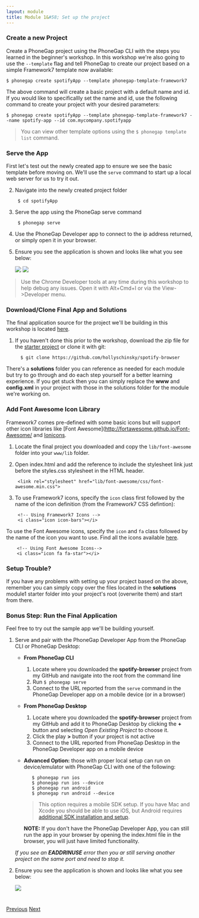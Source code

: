 ```yaml
---
layout: module
title: Module 1&#58; Set up the project
---
```


### Create a new Project
Create a PhoneGap project using the PhoneGap CLI with the steps you learned in the beginner's workshop. In this workshop we're also
going to use the `--template` flag and tell PhoneGap to create our project based on a simple Framework7 template now available: 
        
    $ phonegap create spotifyApp --template phonegap-template-framework7      

       
The above command will create a basic project with a default name and id. If you would like to specificallly set the name and id, use the following
command to create your project with your desired parameters:
          
    $ phonegap create spotifyApp --template phonegap-template-framework7 --name spotify-app --id com.mycompany.spotifyapp

> You can view other template options using the `$ phonegap template list` command.

### Serve the App
First let's test out the newly created app to ensure we see the basic template before moving on. We'll use the `serve` command to start up a 
local web server for us to try it out. 
        
2. Navigate into the newly created project folder

        $ cd spotifyApp

3. Serve the app using the PhoneGap serve command
                
        $ phonegap serve

4. Use the PhoneGap Developer app to connect to the ip address returned, or simply open it in your browser.  
                        
5. Ensure you see the application is shown and looks like what you see below: 

   <img class="screenshot" src="images/f7-tpl.png"/>
   <img class="screenshot" src="images/f7-tpl2.png"/>

>Use the Chrome Developer tools at any time during this workshop to help debug any issues. Open it with Alt+Cmd+I or via the View->Developer menu. 

### Download/Clone Final App and Solutions
The final application source for the project we'll be building in this workshop is located [here](https://github.com/hollyschinsky/spotify-browser).

1. If you haven't done this prior to the workshop, download the zip file for the [starter project](https://github.com/hollyschinsky/spotify-browser/archive/master.zip) 
or clone it with git:
   
         $ git clone https://github.com/hollyschinsky/spotify-browser
           
There's a **solutions** folder you can reference as needed for each module but try to go through and do each step yourself for a better learning
experience. If you get stuck then you can simply replace the **www** and **config.xml** in your project with those in the solutions folder for the module
 we're working on.

### Add Font Awesome Icon Library

Framework7 comes pre-defined with some basic icons but will support other icon libraries like [Font Awesome](http://fortawesome.github.io/Font-Awesome/ 
and [Ionicons](http://ionicons.com/).

1. Locate the final project you downloaded and copy the `lib/font-awesome` folder into your `www/lib` folder.
   
2. Open index.html and add the reference to include the stylesheet link just before the styles.css stylesheet in the HTML header.   
      
        <link rel="stylesheet" href="lib/font-awesome/css/font-awesome.min.css">
        
3. To use Framework7 icons, specify the `icon` class first followed by the name of the icon definition (from the Framework7 CSS defintion):
        
        <!-- Using Framework7 Icons -->
        <i class="icon icon-bars"></i>

To use the Font Awesome icons, specify the `icon` and `fa` class followed by the name of the icon you want to use. Find all the icons available
[here](http://fortawesome.github.io/Font-Awesome/icons/). 
        
        <!-- Using Font Awesome Icons-->
        <i class="icon fa fa-star"></i> 


### Setup Trouble?        
If you have any problems with setting up your project based on the above, remember you can simply copy over the files located in the **solutions** 
module1 starter folder into your project's root (overwrite them) and start from there. 

### Bonus Step: Run the Final Application
Feel free to try out the sample app we'll be building yourself.  

1. Serve and pair with the PhoneGap Developer App from the PhoneGap CLI or PhoneGap Desktop:  
  
   - **From PhoneGap CLI** 
     1. Locate where you downloaded the **spotify-browser** project from my GitHub and navigate into the root from the command line          
     2. Run `$ phonegap serve`
     3. Connect to the URL reported from the `serve` command in the PhoneGap Developer app on a mobile device (or in a browser)

     
   - **From PhoneGap Desktop**
     1. Locate where you downloaded the **spotify-browser** project from my GitHub and add it to PhoneGap Desktop by clicking the **+** button
     and selecting *Open Existing Project* to choose it. 
     2. Click the play **>** button if your project is not active 
     3. Connect to the URL reported from PhoneGap Desktop in the PhoneGap Developer app on a mobile device
            
   - **Advanced Option:** those with proper local setup can run on device/emulator with PhoneGap CLI with one of the following:
        
            $ phonegap run ios
            $ phonegap run ios --device
            $ phonegap run android             
            $ phonegap run android --device               
      
      >This option requires a mobile SDK setup. If you have Mac and Xcode you should be able to use iOS, but Android requires [additional SDK installation and setup](http://developer.android.com/sdk). 

       **NOTE:** If you don't have the PhoneGap Developer App, you can still run the app in your browser by opening the index.html file in the browser, you will just have limited 
       functionality.    

    *If you see an **EADDRINUSE** error then you ar still serving another project on the same port and need to stop it.*

2. Ensure you see the application is shown and looks like what you see below: 

   <img class="screenshot-lg" src="images/main.png"/>   
 

<div class="row" style="margin-top:40px;">
<div class="col-sm-12">
<a href="index.html" class="btn btn-default"><i class="glyphicon glyphicon-chevron-left"></i> Previous</a>
<a href="module2.html" class="btn btn-default pull-right">Next <i class="glyphicon
glyphicon-chevron-right"></i></a>
</div>
</div>

